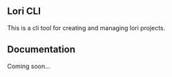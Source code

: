 Lori CLI
---
This is a cli tool for creating and managing lori projects.

## Documentation
Coming soon...